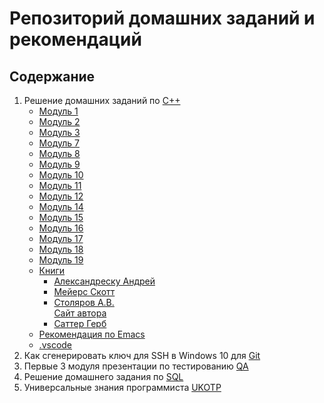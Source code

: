 # Репозиторий домашних заданий и рекомендаций

## Содержание

1. Решение домашних заданий по [C++](https://github.com/vmf0min/Skillbox/tree/master/C%2B%2B)
   - [Модуль 1](https://github.com/vmf0min/Skillbox/tree/master/C%2B%2B/01_module)
   - [Модуль 2](https://github.com/vmf0min/Skillbox/tree/master/C%2B%2B/02_module)
   - [Модуль 3](https://github.com/vmf0min/Skillbox/tree/master/C%2B%2B/03_module)
   - [Модуль 7](https://github.com/vmf0min/Skillbox/tree/master/C%2B%2B/07_module)
   - [Модуль 8](https://github.com/vmf0min/Skillbox/tree/master/C%2B%2B/08_module)
   - [Модуль 9](https://github.com/vmf0min/Skillbox/tree/master/C%2B%2B/09_module)
   - [Модуль 10](https://github.com/vmf0min/Skillbox/tree/master/C%2B%2B/10_module)
   - [Модуль 11](https://github.com/vmf0min/Skillbox/tree/master/C%2B%2B/11_module)
   - [Модуль 12](https://github.com/vmf0min/Skillbox/tree/master/C%2B%2B/12_module)
   - [Модуль 14](https://github.com/vmf0min/Skillbox/tree/master/C%2B%2B/14_module)
   - [Модуль 15](https://github.com/vmf0min/Skillbox/tree/master/C%2B%2B/15_module)
   - [Модуль 16](https://github.com/vmf0min/Skillbox/tree/master/C%2B%2B/16_module)
   - [Модуль 17](https://github.com/vmf0min/Skillbox/tree/master/C%2B%2B/17_module)
   - [Модуль 18](https://github.com/vmf0min/Skillbox/tree/master/C%2B%2B/18_module)
   - [Модуль 19](https://github.com/vmf0min/Skillbox/tree/master/C%2B%2B/19_module)
   - [Книги](https://github.com/vmf0min/Skillbox/tree/master/C%2B%2B/Books)  
     - [Александреску Андрей](https://github.com/vmf0min/Skillbox/tree/master/C%2B%2B/Books/Alexandrescu%20Andrei)  
     - [Мейерс Скотт](https://github.com/vmf0min/Skillbox/tree/master/C%2B%2B/Books/Meyers%20Scott)  
     - [Столяров А.В.](https://github.com/vmf0min/Skillbox/tree/master/C%2B%2B/Books/Stolyarov%20A.V)  
       [Сайт автора](http://www.stolyarov.info/books/programming_intro)
     - [Саттер Герб](https://github.com/vmf0min/Skillbox/tree/master/C%2B%2B/Books/Sutter%20Herb)  
   - [Рекомендация по Emacs](https://github.com/vmf0min/Skillbox/tree/master/C%2B%2B/Emacs_config)
   - [.vscode](https://github.com/vmf0min/Skillbox/tree/master/C%2B%2B/vscode_settings)
2. Как сгенерировать ключ для SSH в Windows 10 для [Git](https://github.com/vmf0min/Skillbox/tree/master/Git)
3. Первые 3 модуля презентации по тестированию [QA](https://github.com/vmf0min/Skillbox/tree/master/QA)
4. Решение домашнего задания по [SQL](https://github.com/vmf0min/Skillbox/tree/master/SQL)
5. Универсальные знания программиста [UKOTP](https://github.com/vmf0min/Skillbox/tree/master/UKOTP)

